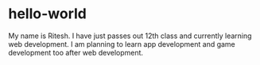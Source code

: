 # hello-world
My name is Ritesh. I have just passes out 12th class and currently learning web development. 
I am planning to learn app development and game development too after web development.
